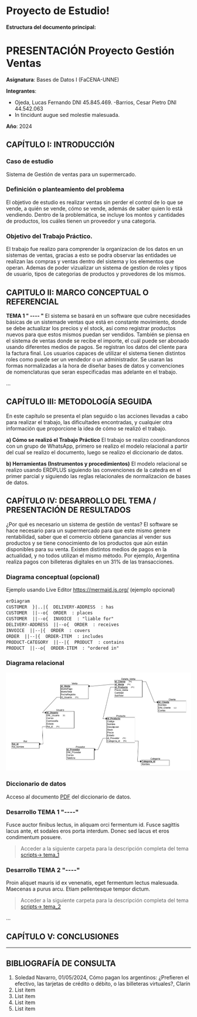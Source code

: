 # Proyecto de Estudio!
    
**Estructura del documento principal:**

# PRESENTACIÓN Proyecto Gestión Ventas

**Asignatura**: Bases de Datos I (FaCENA-UNNE)

**Integrantes**:
 - Ojeda, Lucas Fernando DNI 45.845.469.
 -Barrios, Cesar Pietro DNI 44.542.063
 - In tincidunt augue sed molestie malesuada.

**Año**: 2024

## CAPÍTULO I: INTRODUCCIÓN

### Caso de estudio

Sistema de Gestión de ventas para un supermercado. 

### Definición o planteamiento del problema

El objetivo de estudio es realizar ventas sin perder el control de lo que se vende, a quién se vende, cómo se vende, además de saber quien lo está vendiendo. Dentro de la problemática, se incluye los montos y cantidades de productos, los cuáles tienen un proveedor y una categoria. 


###  Objetivo del Trabajo Práctico.
El trabajo fue realizo para comprender la organizacion de los datos en un sistemas de ventas, gracias a esto se podra observar las entidades ue realizan las compras y ventas dentro del sistema y los elementos que operan. Ademas de poder vizualizar un sistema de gestion de roles y tipos de usuario, tipos de categorias de productos y provedores de los mismos.

## CAPITULO II: MARCO CONCEPTUAL O REFERENCIAL

**TEMA 1 " ---- "** 
El sistema se basará en un software que cubre necesidades básicas de un sistemade ventas que está en constante movimiento, donde se debe actualizar los precios y el stock, así como registrar productos nuevos para que estos mismos puedan ser vendidos. También se piensa en el sistema de ventas donde se recibe el importe, el cuál puede ser abonado usando diferentes medios de pagos. Se registran los datos del cliente para la factura final. Los usuarios capaces de utilizar el sistema tienen distintos roles como puede ser un vendedor o un administrador.
Se usaran las formas normalizadas a la hora de diseñar bases de datos y convenciones de nomenclaturas que seran especificadas mas adelante en el trabajo.

...

## CAPÍTULO III: METODOLOGÍA SEGUIDA 

En este capítulo se presenta el plan seguido o las acciones llevadas a cabo para realizar el trabajo, 
las dificultades encontradas, y cualquier otra información que proporcione la idea de cómo se 
realizó el trabajo.


 **a) Cómo se realizó el Trabajo Práctico**
El trabajo se realizo coordinandonos con un grupo de WhatsApp, primero se realizo el modelo relacional a partir del cual se realizo el documento, luego se realizo el diccionario de datos.

 **b) Herramientas (Instrumentos y procedimientos)**
El modelo relacional se realizo usando ERDPLUS siguiendo las convenciones de la catedra en el primer parcial y siguiendo las reglas relacionales de normalizacion de bases de datos. 


## CAPÍTULO IV: DESARROLLO DEL TEMA / PRESENTACIÓN DE RESULTADOS 

¿Por qué es necesario un sistema de gestión de ventas? El software se hace necesario para un supermercado para que este mismo genere rentabilidad, saber que el comercio obtiene ganancias al vender sus productos y se tiene conocimiento de los productos que aún están disponibles para su venta.
Existen distintos medios de pagos en la actualidad, y no todos utilizan el mismo método. Por ejemplo, Argentina realiza pagos con billeteras digitales en un 31% de las transacciones.


### Diagrama conceptual (opcional)
Ejemplo usando Live Editor https://mermaid.js.org/ (ejemplo opcional)
```mermaid
erDiagram
CUSTOMER  }|..|{  DELIVERY-ADDRESS  : has
CUSTOMER  ||--o{  ORDER  : places
CUSTOMER  ||--o{  INVOICE  : "liable for"
DELIVERY-ADDRESS  ||--o{  ORDER  : receives
INVOICE  ||--|{  ORDER  : covers
ORDER  ||--|{  ORDER-ITEM  : includes
PRODUCT-CATEGORY  ||--|{  PRODUCT  : contains
PRODUCT  ||--o{  ORDER-ITEM  : "ordered in"
```
### Diagrama relacional
![diagrama_relacional](https://github.com/MarkJoestar/BaseDeDatos-Projecto/blob/main/doc/modelo%20relacional.jfif)

### Diccionario de datos

Acceso al documento [PDF](doc/diccionario_datos.pdf) del diccionario de datos.


### Desarrollo TEMA 1 "----"

Fusce auctor finibus lectus, in aliquam orci fermentum id. Fusce sagittis lacus ante, et sodales eros porta interdum. Donec sed lacus et eros condimentum posuere. 

> Acceder a la siguiente carpeta para la descripción completa del tema [scripts-> tema_1](script/tema01_nombre_tema)

### Desarrollo TEMA 2 "----"

Proin aliquet mauris id ex venenatis, eget fermentum lectus malesuada. Maecenas a purus arcu. Etiam pellentesque tempor dictum. 

> Acceder a la siguiente carpeta para la descripción completa del tema [scripts-> tema_2](script/tema02_nombre_tema)

... 


## CAPÍTULO V: CONCLUSIONES
------



## BIBLIOGRAFÍA DE CONSULTA

 1. Soledad Navarro, 01/05/2024, Cómo pagan los argentinos: ¿Prefieren el efectivo, las tarjetas de crédito o débito, o las billeteras virtuales?, Clarín
 2. List item
 3. List item
 4. List item
 5. List item

